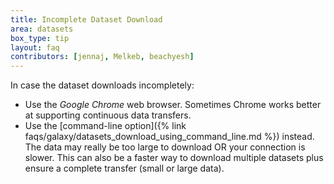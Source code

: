 ```yaml
---
title: Incomplete Dataset Download
area: datasets
box_type: tip
layout: faq
contributors: [jennaj, Melkeb, beachyesh]
---
```


In case the dataset downloads incompletely:
- Use the _Google Chrome_ web browser. Sometimes Chrome works better at supporting continuous data transfers.
- Use the [command-line option]({% link faqs/galaxy/datasets_download_using_command_line.md %}) instead. The data may really be too large to download OR your connection is slower. This can also be a faster way to download multiple datasets plus ensure a complete transfer (small or large data).
